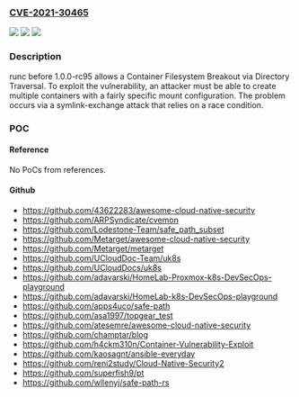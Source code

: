 ### [CVE-2021-30465](https://cve.mitre.org/cgi-bin/cvename.cgi?name=CVE-2021-30465)
![](https://img.shields.io/static/v1?label=Product&message=n%2Fa&color=blue)
![](https://img.shields.io/static/v1?label=Version&message=n%2Fa&color=blue)
![](https://img.shields.io/static/v1?label=Vulnerability&message=n%2Fa&color=brighgreen)

### Description

runc before 1.0.0-rc95 allows a Container Filesystem Breakout via Directory Traversal. To exploit the vulnerability, an attacker must be able to create multiple containers with a fairly specific mount configuration. The problem occurs via a symlink-exchange attack that relies on a race condition.

### POC

#### Reference
No PoCs from references.

#### Github
- https://github.com/43622283/awesome-cloud-native-security
- https://github.com/ARPSyndicate/cvemon
- https://github.com/Lodestone-Team/safe_path_subset
- https://github.com/Metarget/awesome-cloud-native-security
- https://github.com/Metarget/metarget
- https://github.com/UCloudDoc-Team/uk8s
- https://github.com/UCloudDocs/uk8s
- https://github.com/adavarski/HomeLab-Proxmox-k8s-DevSecOps-playground
- https://github.com/adavarski/HomeLab-k8s-DevSecOps-playground
- https://github.com/apps4uco/safe-path
- https://github.com/asa1997/topgear_test
- https://github.com/atesemre/awesome-cloud-native-security
- https://github.com/champtar/blog
- https://github.com/h4ckm310n/Container-Vulnerability-Exploit
- https://github.com/kaosagnt/ansible-everyday
- https://github.com/reni2study/Cloud-Native-Security2
- https://github.com/superfish9/pt
- https://github.com/wllenyj/safe-path-rs

